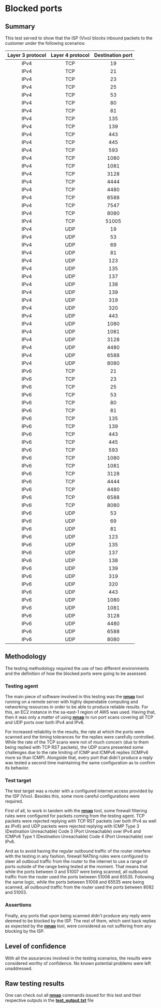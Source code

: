 # Blocked ports

## Summary

This test served to show that the ISP (Vivo) blocks inbound packets to the customer under the following scenarios:

| Layer 3 protocol | Layer 4 protocol | Destination port |
|:----------------:|:----------------:|:----------------:|
| IPv4             | TCP              | 19               |
| IPv4             | TCP              | 21               |
| IPv4             | TCP              | 23               |
| IPv4             | TCP              | 25               |
| IPv4             | TCP              | 53               |
| IPv4             | TCP              | 80               |
| IPv4             | TCP              | 81               |
| IPv4             | TCP              | 135              |
| IPv4             | TCP              | 139              |
| IPv4             | TCP              | 443              |
| IPv4             | TCP              | 445              |
| IPv4             | TCP              | 593              |
| IPv4             | TCP              | 1080             |
| IPv4             | TCP              | 1081             |
| IPv4             | TCP              | 3128             |
| IPv4             | TCP              | 4444             |
| IPv4             | TCP              | 4480             |
| IPv4             | TCP              | 6588             |
| IPv4             | TCP              | 7547             |
| IPv4             | TCP              | 8080             |
| IPv4             | TCP              | 51005            |
| IPv4             | UDP              | 19               |
| IPv4             | UDP              | 53               |
| IPv4             | UDP              | 69               |
| IPv4             | UDP              | 81               |
| IPv4             | UDP              | 123              |
| IPv4             | UDP              | 135              |
| IPv4             | UDP              | 137              |
| IPv4             | UDP              | 138              |
| IPv4             | UDP              | 139              |
| IPv4             | UDP              | 319              |
| IPv4             | UDP              | 320              |
| IPv4             | UDP              | 443              |
| IPv4             | UDP              | 1080             |
| IPv4             | UDP              | 1081             |
| IPv4             | UDP              | 3128             |
| IPv4             | UDP              | 4480             |
| IPv4             | UDP              | 6588             |
| IPv4             | UDP              | 8080             |
| IPv6             | TCP              | 21               |
| IPv6             | TCP              | 23               |
| IPv6             | TCP              | 25               |
| IPv6             | TCP              | 53               |
| IPv6             | TCP              | 80               |
| IPv6             | TCP              | 81               |
| IPv6             | TCP              | 135              |
| IPv6             | TCP              | 139              |
| IPv6             | TCP              | 443              |
| IPv6             | TCP              | 445              |
| IPv6             | TCP              | 593              |
| IPv6             | TCP              | 1080             |
| IPv6             | TCP              | 1081             |
| IPv6             | TCP              | 3128             |
| IPv6             | TCP              | 4444             |
| IPv6             | TCP              | 4480             |
| IPv6             | TCP              | 6588             |
| IPv6             | TCP              | 8080             |
| IPv6             | UDP              | 53               |
| IPv6             | UDP              | 69               |
| IPv6             | UDP              | 81               |
| IPv6             | UDP              | 123              |
| IPv6             | UDP              | 135              |
| IPv6             | UDP              | 137              |
| IPv6             | UDP              | 138              |
| IPv6             | UDP              | 139              |
| IPv6             | UDP              | 319              |
| IPv6             | UDP              | 320              |
| IPv6             | UDP              | 443              |
| IPv6             | UDP              | 1080             |
| IPv6             | UDP              | 1081             |
| IPv6             | UDP              | 3128             |
| IPv6             | UDP              | 4480             |
| IPv6             | UDP              | 6588             |
| IPv6             | UDP              | 8080             |

## Methodology

The testing methodology required the use of two different environments and the definition of how the blocked ports were going to be assessed.

### Testing agent

The main piece of software involved in this testing was the **[nmap](https://nmap.org/)** tool running on a remote server with highly dependable computing and networking resources in order to be able to produce reliable results. For this, an EC2 instance in the sa-east-1 region of AWS was used. Having that, then it was only a matter of using **[nmap](https://nmap.org/)** to run port scans covering all TCP and UDP ports over both IPv4 and IPv6.

For increased reliability in the results, the rate at which the ports were scanned and the timing tolerances for the replies were carefully controlled. While the rate of the TCP scans were not of much concern (due to them being replied with TCP RST packets), the UDP scans presented some challenges due to the rate limiting of ICMP and ICMPv6 replies (ICMPv6 more so than ICMP). Alongside that, every port that didn't produce a reply was tested a second time maintaining the same configuration as to confirm its behavior.

### Test target

The test target was a router with a configured internet access provided by the ISP (Vivo). Besides this, some more careful configurations were required.

First of all, to work in tandem with the **[nmap](https://nmap.org/)** tool, some firewall filtering rules were configured for packets coming from the testing agent. TCP packets were rejected replying with TCP RST packets (ver both IPv4 as well as IPv6) and UDP packets were rejected replying with ICMP Type 3 (Destination Unreachable) Code 3 (Port Unreachable) over IPv4 and ICMPv6 Type 1 (Destination Unreachable) Code 4 (Port Unreachable) over IPv6.

And as to avoid having the regular outbound traffic of the router interfere with the testing in any fashion, firewall NATting rules were configured to steer all outboud traffic from the router to the internet to use a range of ports outside of the range being tested at the moment. That means that while the ports between 0 and 51007 were being scanned, all outbound traffic from the router used the ports between 51008 and 65535. Following the same logic, while the ports between 51008 and 65535 were being scanned, all outbound traffic from the router used the ports between 8082 and 51003.

### Assertions

Finally, any ports that upon being scanned didn't produce any reply were deemed to be blocked by the ISP. The rest of them, which sent back replies as expected by the **[nmap](https://nmap.org/)** tool, were considered as not suffering from any blocking by the ISP.

## Level of confidence

With all the assurances involved in the testing scenarios, the results were considered worthy of confidence. No known potential problems were left unaddressed.

## Raw testing results

One can check out all **[nmap](https://nmap.org/)** commands issued for this test and their respective outputs in the **[test_output.txt](./test_output.txt)** file
